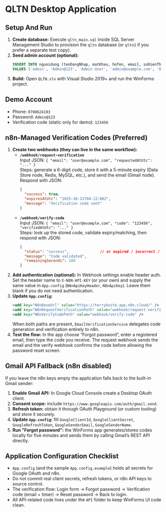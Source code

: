 # QLTN Desktop Application

## Setup And Run
1. **Create database:** Execute `qltn_main.sql` inside SQL Server Management Studio to provision the `qltn` database (or `qltn2` if you prefer a separate test copy).
2. **Seed admin account (optional):**
   ```sql
   INSERT INTO nguoidung (tenDangNhap, matKhau, hoTen, email, soDienThoai, vaiTro, trangThai, ngayTao, ngayCapNhat)
   VALUES ('admin', 'Admin@123', 'Admin User', 'admin@example.com', '0708624193', 'Admin', 1, GETDATE(), GETDATE());
   ```
3. **Build:** Open `QLTN.sln` with Visual Studio 2019+ and run the WinForms project.

## Demo Account
- Phone: `0708624193`
- Password: `Admin@123`
- Verification code (static only for demo): `123456`

## n8n-Managed Verification Codes (Preferred)
1. **Create two webhooks (they can live in the same workflow):**
   - **`/webhook/request-verification`**  
     Input JSON: `{ "email": "user@example.com", "requestedAtUtc": "..." }`  
     Steps: generate a 6-digit code, store it with a 5-minute expiry (Data Store node, Redis, MySQL, etc.), and send the email (Gmail node).  
     Respond with JSON:
     ```json
     {
       "success": true,
       "expiresAtUtc": "2025-10-21T04:12:00Z",
       "message": "Verification code sent"
     }
     ```
   - **`/webhook/verify-code`**  
     Input JSON: `{ "email": "user@example.com", "code": "123456", "verifiedAtUtc": "..." }`  
     Steps: look up the stored code, validate expiry/matching, then respond with JSON:
     ```json
     {
       "status": "success",              // or expired / incorrect / not_requested
       "message": "Code validated",
       "remainingSeconds": 180
     }
     ```
2. **Add authentication (optional):** In Webhook settings enable header auth. Set the header name to `X-N8N-API-KEY` (or your own) and supply the same value in `App.config` (`N8nApiKeyHeader`, `N8nApiKey`). Leave them blank if you do not need authentication.
3. **Update `App.config`:**
   ```xml
   <add key="N8nBaseUrl" value="https://terrykozte.app.n8n.cloud/" />
   <add key="N8nRequestVerificationPath" value="webhook/request-verification" />
   <add key="N8nVerifyCodePath" value="webhook/verify-code" />
   ```
   When both paths are present, `EmailVerificationService` delegates code generation and verification entirely to n8n.
4. **Test the flow:** In the app choose “Forgot password”, enter a registered email, then type the code you receive. The request webhook sends the email and the verify webhook confirms the code before allowing the password reset screen.

## Gmail API Fallback (n8n disabled)
If you leave the n8n keys empty the application falls back to the built-in Gmail sender:
1. **Enable Gmail API:** In Google Cloud Console create a Desktop OAuth client.
2. **Consent scope:** include `https://www.googleapis.com/auth/gmail.send`.
3. **Refresh token:** obtain it through OAuth Playground (or custom tooling) and store it securely.
4. **Update `App.config`:** fill `GoogleClientId`, `GoogleClientSecret`, `GoogleRefreshToken`, `GoogleSenderEmail`, `GoogleSenderName`.
5. **Run "Forgot password":** the WinForms app generates/stores codes locally for five minutes and sends them by calling Gmail’s REST API directly.

## Application Configuration Checklist
- `App.config` (and the sample `App.config.example`) holds all secrets for Google OAuth and n8n.
- Do not commit real client secrets, refresh tokens, or n8n API keys to source control.
- The verification flow: Login form -> Forgot password -> Verification code (email + timer) -> Reset password -> Back to login.
- All API-related code lives under the `API` folder to keep WinForms UI code clean.
